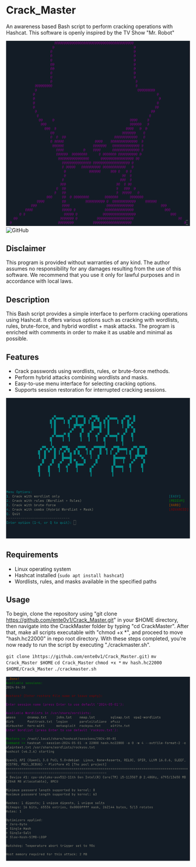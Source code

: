 # Crack_Master
An awareness based Bash script to perform cracking operations with Hashcat. This software is openly inspired by the TV Show "Mr. Robot"

![Test Image](./assets/pennybags.png)
![GitHub](https://img.shields.io/github/license/ente0v1/CrackMaster)


## Disclaimer
This program is provided without warranties of any kind. The author assumes no responsibility for any damages resulting from the use of this software. We recommend that you use it only for lawful purposes and in accordance with local laws.

## Description
This Bash script provides a simple interface to perform cracking operations using Hashcat. It offers various options such as cracking with wordlists, rules, brute-force, and hybrid wordlist + mask attacks. The program is enriched with comments in order to make it as usable and minimal as possible.

## Features
- Crack passwords using wordlists, rules, or brute-force methods.
- Perform hybrid attacks combining wordlists and masks.
- Easy-to-use menu interface for selecting cracking options.
- Supports session restoration for interrupted cracking sessions.


![Test Image](./assets/menu.png)


## Requirements
- Linux operating system
- Hashcat installed (`sudo apt install hashcat`)
- Wordlists, rules, and masks available in the specified paths

## Usage
To begin, clone the repository using "git clone https://github.com/ente0v1/Crack_Master.git" in your $HOME directory, then navigate into the CrackMaster folder by typing "cd CrackMaster". After that, make all scripts executable with "chmod +x *", and proceed to move "hash.hc22000" in repo root directory. With these steps completed, you're now ready to run the script by executing "./crackmaster.sh".


`git clone ìhttps://github.com/ente0v1/Crack_Master.git)`
`mv Crack_Master $HOME`
`cd Crack_Master`
`chmod +x *`
`mv hash.hc22000 $HOME/Crack_Master`
`./crackmaster.sh`

![Test Image](./assets/action.png)
